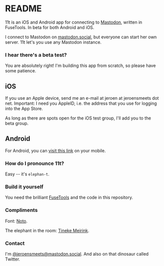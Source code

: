# README #

11t is an iOS and Android app for connecting to [Mastodon](https://github.com/tootsuite/mastodon), written in FuseTools. In beta for both Android and iOS.

I connect to Mastodon on [mastodon.social](https://mastodon.social/), but everyone can start her own server. 11t let's you use any Mastodon instance.

### I hear there's a beta test? ###

You are absolutely right! I'm building this app from scratch, so please have some patience.

## iOS ##
If you use an Apple device, send me an e-mail at jeroen at jeroensmeets dot net. Important: I need you AppleID, i.e. the address that you use for logging into the App Store.

As long as there are spots open for the iOS test group, I'll add you to the beta group.

## Android ##
For Android, you can [visit this link](https://play.google.com/apps/testing/com.jeroensmeets.mastodon) on your mobile.

### How do I pronounce 11t? ###

Easy -- it's `elephan-t`.

### Build it yourself ###

You need the brilliant [FuseTools](https://www.fusetools.com/) and the code in this repository.

### Compliments ###

Font: [Noto](https://www.google.com/get/noto/).

The elephant in the room: [Tineke Meirink](https://www.tinekemeirink.nl/).

### Contact ###

I'm [@jeroensmeets@mastodon.social](https://mastodon.social/web/accounts/8779). And also on that dinosaur called Twitter.
